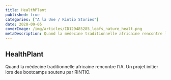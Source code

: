 ```yaml
---
title: HealthPlant
published: true
categories: ["A la Une / Rintio Stories"]
date: 2020-09-05
coverImage: /img/articles/ID129485285_leafs_nature_healt.png
metaDescription: Quand la médecine traditionnelle africaine rencontre l’IA. Un projet initier lors des bootcamps soutenu par RINTIO.
---
```


## HealthPlant

Quand la médecine traditionnelle africaine rencontre l’IA. Un projet initier lors des bootcamps soutenu par RINTIO.

